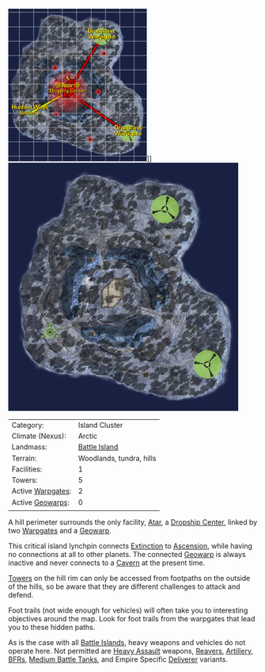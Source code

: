 ![](../images/NexusMap.jpg "fig:NexusMap.jpg")\]\]
![](../images/Nexus_Terrain.jpg "fig:Nexus_Terrain.jpg")

|                                  |                                    |
| -------------------------------- | ---------------------------------- |
| Category:                        | Island Cluster                     |
| Climate (Nexus):                 | Arctic                             |
| Landmass:                        | [Battle Island](Battle_Islands.md) |
| Terrain:                         | Woodlands, tundra, hills           |
| Facilities:                      | 1                                  |
| Towers:                          | 5                                  |
| Active [Warpgates](Warpgate.md): | 2                                  |
| Active [Geowarps](../locations/Geowarp.md):   | 0                                  |
|                                  |                                    |

A hill perimeter surrounds the only facility, [Atar](../facilities/Atar.md), a
[Dropship Center](Dropship_Center.md), linked by two [Warpgates](Warpgate.md)
and a [Geowarp](../locations/Geowarp.md).

This critical island lynchpin connects [Extinction](Extinction.md) to
[Ascension](Ascension.md), while having no connections at all to other planets.
The connected [Geowarp](../locations/Geowarp.md) is always inactive and never connects to a
[Cavern](Caverns.md) at the present time.

[Towers](Towers.md) on the hill rim can only be accessed from footpaths on the
outside of the hills, so be aware that they are different challenges to attack
and defend.

Foot trails (not wide enough for vehicles) will often take you to interesting
objectives around the map. Look for foot trails from the warpgates that lead you
to these hidden paths.

As is the case with all [Battle Islands](Battle_Islands.md), heavy weapons and
vehicles do not operate here. Not permitted are
[Heavy Assault](../certifications/Heavy_Assault.md) weapons,
[Reavers](../vehicles/Reaver.md), [Artillery](../terminology/Artillery.md),
[BFRs](../vehicles/BattleFrame_Robotics.md),
[Medium Battle Tanks](../items/Medium_Battle_Tank.md), and Empire Specific
[Deliverer](../vehicles/Deliverer.md) variants.


